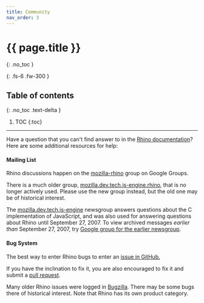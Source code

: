 ```yaml
---
title: Community
nav_order: 3
---
```

# {{ page.title }}
{: .no_toc }

{: .fs-6 .fw-300 }

## Table of contents
{: .no_toc .text-delta }

1. TOC
{:toc}

---
Have a question that you can't find answer to in the [Rhino documentation](./_docs/documentation.md)? Here are some additional resources for help:

#### Mailing List

Rhino discussions happen on the [mozilla-rhino](https://groups.google.com/group/mozilla-rhino) group on Google Groups.

There is a much older group, [mozilla.dev.tech.js-engine.rhino](news://news.mozilla.org/mozilla.dev.tech.js-engine.rhino), that is no longer actively used. Please use the new group instead, but the old one may be of historical interest.

The [mozilla.dev.tech.js-engine](news://news.mozilla.org/mozilla.dev.tech.js-engine) newsgroup answers questions about the C implementation of JavaScript, and was also used for answering questions about Rhino until September 27, 2007. To view archived messages _earlier than_ September 27, 2007, try [Google group for the earlier newsgroup](https://groups.google.com/group/mozilla.dev.tech.js-engine/topics).

#### Bug System

The best way to enter Rhino bugs to enter an [issue in GitHub.](https://github.com/mozilla/rhino/issues)

If you have the inclination to fix it, you are also encouraged to fix it and submit a [pull request](https://github.com/mozilla/rhino/pulls).

Many older Rhino issues were logged in [Bugzilla](https://bugzilla.mozilla.org/enter_bug.cgi?product=Rhino). There may be some bugs there of historical interest. Note that Rhino has its own product category.